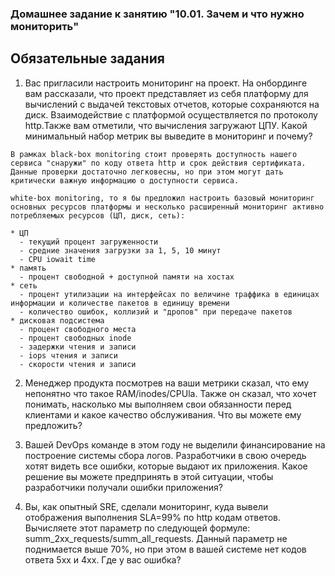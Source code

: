 ### Домашнее задание к занятию "10.01. Зачем и что нужно мониторить"

## Обязательные задания

1. Вас пригласили настроить мониторинг на проект. На онбординге вам рассказали, что проект представляет из себя платформу для вычислений с выдачей текстовых отчетов, которые сохраняются на диск. 
Взаимодействие с платформой осуществляется по протоколу http.Также вам отметили, что вычисления загружают ЦПУ. Какой минимальный набор метрик вы выведите в мониторинг и почему?

```
В рамках black-box monitoring стоит проверять доступность нашего сервиса "снаружи" по коду ответа http и срок действия сертификата. Данные проверки достаточно легковесны, но при этом могут дать критически важную информацию о доступности сервиса.

white-box monitoring, то я бы предложил настроить базовый мониторинг основных ресурсов платформы и несколько расширенный мониторинг активно потребляемых ресурсов (ЦП, диск, сеть):

* ЦП
  - текущий процент загруженности
  - средние значения загрузки за 1, 5, 10 минут
  - CPU iowait time
* память
  - процент свободной + доступной памяти на хостах
* сеть
  - процент утилизации на интерфейсах по величине траффика в единицах информации и количестве пакетов в единицу времени
  - количество ошибок, коллизий и "дропов" при передаче пакетов
* дисковая подсистема
  - процент свободного места
  - процент свободных inode
  - задержки чтения и записи
  - iops чтения и записи
  - скорости чтения и записи
```

2. Менеджер продукта посмотрев на ваши метрики сказал, что ему непонятно что такое RAM/inodes/CPUla. Также он сказал, что хочет понимать, насколько мы выполняем свои обязанности перед клиентами и какое качество обслуживания.
Что вы можете ему предложить?

3. Вашей DevOps команде в этом году не выделили финансирование на построение системы сбора логов.
Разработчики в свою очередь хотят видеть все ошибки, которые выдают их приложения. Какое решение вы можете предпринять в этой ситуации, чтобы разработчики получали ошибки приложения?

4. Вы, как опытный SRE, сделали мониторинг, куда вывели отображения выполнения SLA=99% по http кодам ответов. Вычисляете этот параметр по следующей формуле: summ_2xx_requests/summ_all_requests.
Данный параметр не поднимается выше 70%, но при этом в вашей системе нет кодов ответа 5xx и 4xx. Где у вас ошибка?
